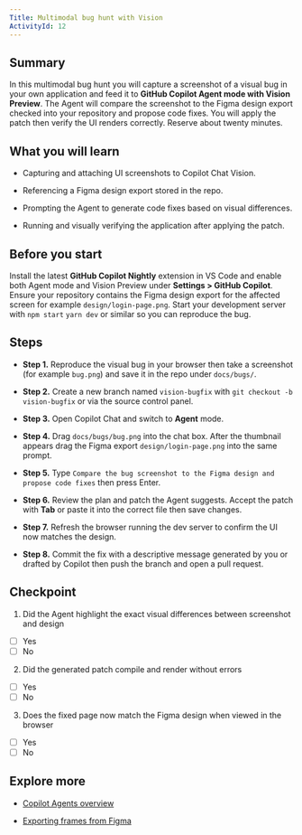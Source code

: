 ```yaml
---
Title: Multimodal bug hunt with Vision
ActivityId: 12
---
```


## Summary

In this multimodal bug hunt you will capture a screenshot of a visual bug in your own application and feed it to **GitHub Copilot Agent mode with Vision Preview**. The Agent will compare the screenshot to the Figma design export checked into your repository and propose code fixes. You will apply the patch then verify the UI renders correctly. Reserve about twenty minutes.

## What you will learn

- Capturing and attaching UI screenshots to Copilot Chat Vision.

- Referencing a Figma design export stored in the repo.

- Prompting the Agent to generate code fixes based on visual differences.

- Running and visually verifying the application after applying the patch.

## Before you start

Install the latest **GitHub Copilot Nightly** extension in VS Code and enable both Agent mode and Vision Preview under **Settings > GitHub Copilot**. Ensure your repository contains the Figma design export for the affected screen for example `design/login-page.png`. Start your development server with `npm start` `yarn dev` or similar so you can reproduce the bug.

## Steps

- **Step 1.** Reproduce the visual bug in your browser then take a screenshot (for example `bug.png`) and save it in the repo under `docs/bugs/`.

- **Step 2.** Create a new branch named `vision-bugfix` with `git checkout -b vision-bugfix` or via the source control panel.

- **Step 3.** Open Copilot Chat and switch to **Agent** mode.

- **Step 4.** Drag `docs/bugs/bug.png` into the chat box. After the thumbnail appears drag the Figma export `design/login-page.png` into the same prompt.

- **Step 5.** Type `Compare the bug screenshot to the Figma design and propose code fixes` then press Enter.

- **Step 6.** Review the plan and patch the Agent suggests. Accept the patch with **Tab** or paste it into the correct file then save changes.

- **Step 7.** Refresh the browser running the dev server to confirm the UI now matches the design.

- **Step 8.** Commit the fix with a descriptive message generated by you or drafted by Copilot then push the branch and open a pull request.

## Checkpoint

1. Did the Agent highlight the exact visual differences between screenshot and design

- [ ] Yes
- [ ] No

2. Did the generated patch compile and render without errors

- [ ] Yes
- [ ] No

3. Does the fixed page now match the Figma design when viewed in the browser

- [ ] Yes
- [ ] No

## Explore more

- [Copilot Agents overview](https://code.visualstudio.com/docs/copilot/chat/chat-agent-mode)

- [Exporting frames from Figma](https://help.figma.com/hc/en-us/articles/360040028114-Export-from-Figma-Design)
